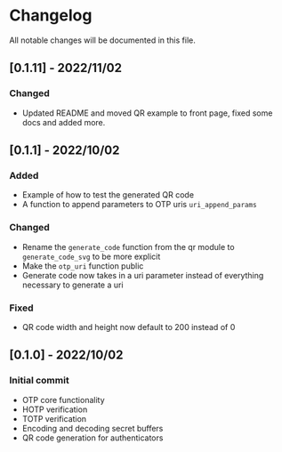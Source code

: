 # Changelog

All notable changes will be documented in this file.

## [0.1.11] - 2022/11/02

### Changed

- Updated README and moved QR example to front page, fixed some docs and added more.

## [0.1.1] - 2022/10/02

### Added

- Example of how to test the generated QR code
- A function to append parameters to OTP uris `uri_append_params`

### Changed

- Rename the `generate_code` function from the qr module to `generate_code_svg` to be more explicit
- Make the `otp_uri` function public
- Generate code now takes in a uri parameter instead of everything necessary to generate a uri

### Fixed

- QR code width and height now default to 200 instead of 0

## [0.1.0] - 2022/10/02

### Initial commit

- OTP core functionality
- HOTP verification
- TOTP verification
- Encoding and decoding secret buffers
- QR code generation for authenticators
